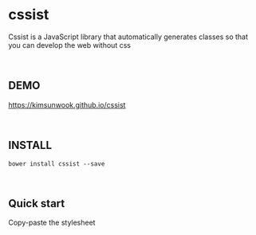 cssist
=======

Cssist is a JavaScript library that automatically generates classes so that you can develop the web without css

<br/>

DEMO
-------
https://kimsunwook.github.io/cssist

<br/>

INSTALL
-------

```
bower install cssist --save
```

<br/>

Quick start
-------

Copy-paste the stylesheet <script> into your <body>.

```
<script src=".bower_components/cssist/cssist.js"></script>
```
or
```
<script src=".bower_components/cssist/cssist.min.js"></script>
```
or
```
<script src="https://raw.githubusercontent.com/KimSunWook/cssist/master/cssist.js"></script>
```
or
```
<script src="https://raw.githubusercontent.com/KimSunWook/cssist/master/cssist.min.js"></script>
```

<br/>

USAGE
-----

template.html (without css)
```
<div class="w-100px h-100px"></div> // width: 100px, height: 100px box
```

<br/>

Easy!
